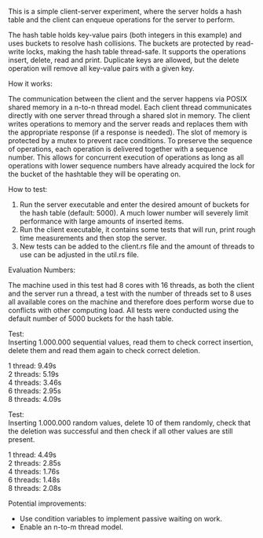 This is a simple client-server experiment, where the server holds a hash table and the client can enqueue operations for the server to perform.

The hash table holds key-value pairs (both integers in this example) and uses buckets to resolve hash collisions. The buckets are protected by read-write locks, making the hash table thread-safe. It supports the operations insert, delete, read and print. Duplicate keys are allowed, but the delete operation will remove all key-value pairs with a given key. 

How it works:

The communication between the client and the server happens via POSIX shared memory in a n-to-n thread model. Each client thread communicates directly with one server thread through a shared slot in memory. The client writes operations to memory and the server reads and replaces them with the appropriate response (if a response is needed). The slot of memory is protected by a mutex to prevent race conditions. To preserve the sequence of operations, each operation is delivered together with a sequence number. This allows for concurrent execution of operations as long as all operations with lower sequence numbers have already acquired the lock for the bucket of the hashtable they will be operating on.

How to test: 

1. Run the server executable and enter the desired amount of buckets for the hash table (default: 5000). A much lower number will severely limit performance with large amounts of inserted items.
2. Run the client executable, it contains some tests that will run, print rough time measurements and then stop the server.
3. New tests can be added to the client.rs file and the amount of threads to use can be adjusted in the util.rs file.

Evaluation Numbers:

The machine used in this test had 8 cores with 16 threads, as both the client and the server run a thread, a test with the number of threads set to 8 uses all available cores on the machine and therefore does perform worse due to conflicts with other computing load. All tests were conducted using the default number of 5000 buckets for the hash table.

Test:\
 Inserting 1.000.000 sequential values, read them to check correct insertion, delete them and read them again to check correct deletion.

1 thread: 9.49s \
2 threads: 5.19s \
4 threads: 3.46s \
6 threads: 2.95s \
8 threads: 4.09s 

Test: \
Inserting 1.000.000 random values, delete 10 of them randomly, check that the deletion was successful and then check if all other values are still present.

1 thread: 4.49s \
2 threads: 2.85s \
4 threads: 1.76s \
6 threads: 1.48s \
8 threads: 2.08s 


Potential improvements: 

- Use condition variables to implement passive waiting on work.
- Enable an n-to-m thread model.